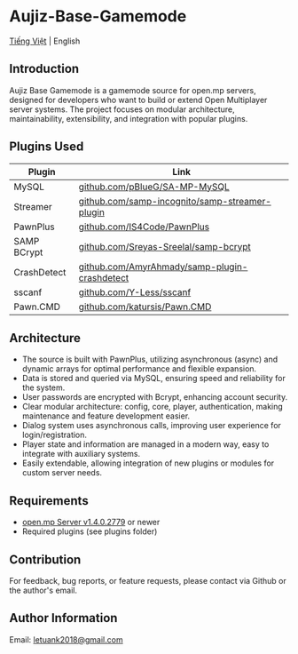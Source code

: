 # Aujiz-Base-Gamemode

[Tiếng Việt](README.md) | English

## Introduction
Aujiz Base Gamemode is a gamemode source for open.mp servers, designed for developers who want to build or extend Open Multiplayer server systems. The project focuses on modular architecture, maintainability, extensibility, and integration with popular plugins.

## Plugins Used
| Plugin      | Link |
|-------------|------|
| MySQL       | [github.com/pBlueG/SA-MP-MySQL](https://github.com/pBlueG/SA-MP-MySQL) |
| Streamer    | [github.com/samp-incognito/samp-streamer-plugin](https://github.com/samp-incognito/samp-streamer-plugin) |
| PawnPlus    | [github.com/IS4Code/PawnPlus](https://github.com/IS4Code/PawnPlus) |
| SAMP BCrypt | [github.com/Sreyas-Sreelal/samp-bcrypt](https://github.com/Sreyas-Sreelal/samp-bcrypt) |
| CrashDetect | [github.com/AmyrAhmady/samp-plugin-crashdetect](https://github.com/AmyrAhmady/samp-plugin-crashdetect) |
| sscanf | [github.com/Y-Less/sscanf](https://github.com/Y-Less/sscanf) |
| Pawn.CMD | [github.com/katursis/Pawn.CMD](https://github.com/katursis/Pawn.CMD) |

## Architecture

- The source is built with PawnPlus, utilizing asynchronous (async) and dynamic arrays for optimal performance and flexible expansion.
- Data is stored and queried via MySQL, ensuring speed and reliability for the system.
- User passwords are encrypted with Bcrypt, enhancing account security.
- Clear modular architecture: config, core, player, authentication, making maintenance and feature development easier.
- Dialog system uses asynchronous calls, improving user experience for login/registration.
- Player state and information are managed in a modern way, easy to integrate with auxiliary systems.
- Easily extendable, allowing integration of new plugins or modules for custom server needs.

## Requirements
- [open.mp Server v1.4.0.2779](https://github.com/openmultiplayer/open.mp/releases) or newer
- Required plugins (see plugins folder)

## Contribution
For feedback, bug reports, or feature requests, please contact via Github or the author's email.

## Author Information
Email: letuank2018@gmail.com
